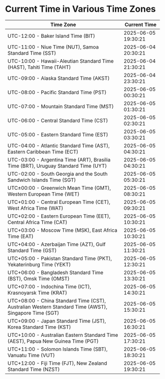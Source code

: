 # Current Time in Various Time Zones

| Time Zone | Current Time |
|-----------|--------------|
| UTC-12:00 - Baker Island Time (BIT) | 2025-06-05 19:30:21 |
| UTC-11:00 - Niue Time (NUT), Samoa Standard Time (SST) | 2025-06-04 20:30:21 |
| UTC-10:00 - Hawaii-Aleutian Standard Time (HAST), Tahiti Time (TAHT) | 2025-06-04 21:30:21 |
| UTC-09:00 - Alaska Standard Time (AKST) | 2025-06-04 23:30:21 |
| UTC-08:00 - Pacific Standard Time (PST) | 2025-06-05 00:30:21 |
| UTC-07:00 - Mountain Standard Time (MST) | 2025-06-05 01:30:21 |
| UTC-06:00 - Central Standard Time (CST) | 2025-06-05 02:30:21 |
| UTC-05:00 - Eastern Standard Time (EST) | 2025-06-05 03:30:21 |
| UTC-04:00 - Atlantic Standard Time (AST), Eastern Caribbean Time (ECT) | 2025-06-05 04:30:21 |
| UTC-03:00 - Argentina Time (ART), Brasília Time (BRT), Uruguay Standard Time (UYT) | 2025-06-05 04:30:21 |
| UTC-02:00 - South Georgia and the South Sandwich Islands Time (SGT) | 2025-06-05 05:30:21 |
| UTC±00:00 - Greenwich Mean Time (GMT), Western European Time (WET) | 2025-06-05 08:30:21 |
| UTC+01:00 - Central European Time (CET), West Africa Time (WAT) | 2025-06-05 09:30:21 |
| UTC+02:00 - Eastern European Time (EET), Central Africa Time (CAT) | 2025-06-05 10:30:21 |
| UTC+03:00 - Moscow Time (MSK), East Africa Time (EAT) | 2025-06-05 10:30:21 |
| UTC+04:00 - Azerbaijan Time (AZT), Gulf Standard Time (GST) | 2025-06-05 11:30:21 |
| UTC+05:00 - Pakistan Standard Time (PKT), Yekaterinburg Time (YEKT) | 2025-06-05 12:30:21 |
| UTC+06:00 - Bangladesh Standard Time (BST), Omsk Time (OMST) | 2025-06-05 13:30:21 |
| UTC+07:00 - Indochina Time (ICT), Krasnoyarsk Time (KRAT) | 2025-06-05 14:30:21 |
| UTC+08:00 - China Standard Time (CST), Australian Western Standard Time (AWST), Singapore Time (SGT) | 2025-06-05 15:30:21 |
| UTC+09:00 - Japan Standard Time (JST), Korea Standard Time (KST) | 2025-06-05 16:30:21 |
| UTC+10:00 - Australian Eastern Standard Time (AEST), Papua New Guinea Time (PGT) | 2025-06-05 17:30:21 |
| UTC+11:00 - Solomon Islands Time (SBT), Vanuatu Time (VUT) | 2025-06-05 18:30:21 |
| UTC+12:00 - Fiji Time (FJT), New Zealand Standard Time (NZST) | 2025-06-05 19:30:21 |
